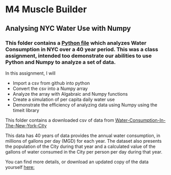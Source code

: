 # M4 Muscle Builder
## Analysing NYC Water Use with Numpy
### This folder contains a [Python file](https://github.com/yuleidner/Katz_Data_Analytics/blob/master/M4/M4%20Data%20Analyitcs.ipynb) which analyzes Water Consumption in NYC over a 40 year period. This was a class assignment, intended too demonstrate our abilities to use Python and Numpy to analyze a set of data.

In this assignment, I will

* Import a csv from github into python
* Convert the csv into a Numpy array
* Analyze the array with Algabraic and Numpy functions
* Create a simulation of per capita daily water use
* Demonstrate the efficiency of analyzing data using Numpy using the timeit library

This folder contains a downloaded csv of data from [Water-Consumption-In-The-New-York-City](https://data.cityofnewyork.us/Environment/Water-Consumption-In-The-New-York-City/ia2d-e54m)

This data has 40 years of data provides the annual water consumption, in millions of gallons per day (MGD) for each year. The dataset also presents the population of the City during that year and a calculated value of the gallons of water consumed in the City per person per day during that year.

You can find more details, or download an updated copy of the data yourself [here:](https://data.cityofnewyork.us/Environment/Water-Consumption-In-The-New-York-City/ia2d-e54m)


